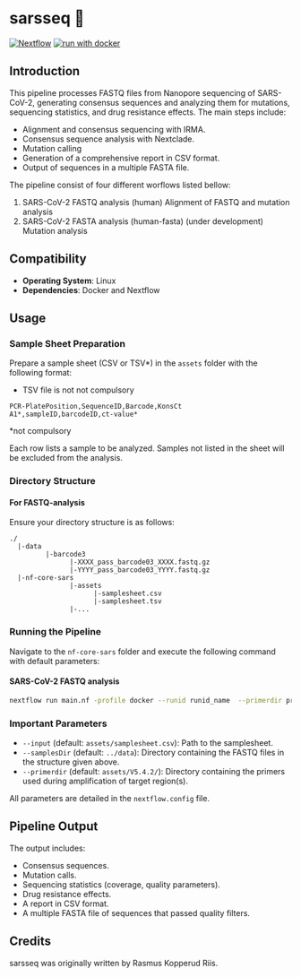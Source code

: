 # sarsseq :high_brightness:

[![Nextflow](https://img.shields.io/badge/nextflow%20DSL2-%E2%89%A523.04.0-23aa62.svg)](https://www.nextflow.io/)
[![run with docker](https://img.shields.io/badge/run%20with-docker-0db7ed?labelColor=000000&logo=docker)](https://www.docker.com/)

## Introduction

This pipeline processes FASTQ files from Nanopore sequencing of SARS-CoV-2, generating consensus sequences and analyzing them for mutations, sequencing statistics, and drug resistance effects. The main steps include:

- Alignment and consensus sequencing with IRMA.
- Consensus sequence analysis with Nextclade.
- Mutation calling
- Generation of a comprehensive report in CSV format.
- Output of sequences in a multiple FASTA file.

The pipeline consist of four different worflows listed bellow:

1) SARS-CoV-2 FASTQ analysis (human)
  Alignment of FASTQ and mutation analysis 
2) SARS-CoV-2 FASTA analysis (human-fasta) (under development)
   Mutation analysis 

## Compatibility

- **Operating System**: Linux
- **Dependencies**: Docker and Nextflow

## Usage

### Sample Sheet Preparation

Prepare a sample sheet (CSV or TSV*) in the `assets` folder with the following format:
* TSV file is not not compulsory

```
PCR-PlatePosition,SequenceID,Barcode,KonsCt
A1*,sampleID,barcodeID,ct-value*
```
*not compulsory

Each row lists a sample to be analyzed. Samples not listed in the sheet will be excluded from the analysis.

### Directory Structure

#### For FASTQ-analysis
Ensure your directory structure is as follows:

```
./
  |-data
         |-barcode3
               |-XXXX_pass_barcode03_XXXX.fastq.gz
               |-YYYY_pass_barcode03_YYYY.fastq.gz
  |-nf-core-sars
               |-assets
                     |-samplesheet.csv
                     |-samplesheet.tsv
               |-...
```

### Running the Pipeline

Navigate to the `nf-core-sars` folder and execute the following command with default parameters:

#### SARS-CoV-2 FASTQ analysis

```bash
nextflow run main.nf -profile docker --runid runid_name  --primerdir primer_folder  --input samplesheet.csv --outdir ../outdir_name
```

### Important Parameters

- `--input` (default: `assets/samplesheet.csv`): Path to the samplesheet.
- `--samplesDir` (default: `../data`): Directory containing the FASTQ files in the structure given above.
- `--primerdir` (default: `assets/V5.4.2/`): Directory containing the primers used during amplification of target region(s).

All parameters are detailed in the `nextflow.config` file.

## Pipeline Output

The output includes:

- Consensus sequences.
- Mutation calls.
- Sequencing statistics (coverage, quality parameters).
- Drug resistance effects.
- A report in CSV format.
- A multiple FASTA file of sequences that passed quality filters.


## Credits

sarsseq was originally written by Rasmus Kopperud Riis.

